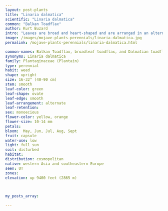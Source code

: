 ```yaml
---
layout: post-plants
title: "Linaria dalmatica"
scientific: "Linaria dalmatica"
common: "Balkan Toadflax"
author: Kurt Buzard
intro: "Leaves are broad and heart-shaped and are arranged in an alternating pattern. The leaves are attached to the stem ascending outward and are smooth, waxy and glabrous. In addition, they do not have petioles. Linaria dalmatica typically grows in a mass of stems, three or four feet tall. Flowers are numerous along stout vertical stems above thick, clasping, ovate leaves. The raceme of flowers are bilaterally symmetrical and have spurs pointing downwards."
image: /images/mojave-plants-perennials/linaria-dalmatica.jpg
permalink: /mojave-plants-perennials/linaria-dalmatica.html

common-names: Balkan Toadflax, broadleaf toadflax, and Dalmatian toadflax
synonyms: Linaria dalmatica
family: Plantaginaceae (Plantain)
type: perennial
habit: weed
shape: upright
size: 16-32" (40-90 cm)
stem: smooth
leaf-color: green
leaf-shape: ovate
leaf-edge: smooth
leaf-arrangement: alternate
leaf-retention: 
sex: monoecious
flower-color: yellow, orange
flower-size: 10-14 mm
petals: 
bloom:  May, Jun, Jul, Aug, Sept
fruit: capsule
water-use: low
light: full sun
soil: disturbed
habitat: 
distribution: cosmopolitan
native: western Asia and southeastern Europe
seen: UT
zones: 
elevation: up 9400 feet (2865 m)
 
   

my_posts_array:

---
```

  
  
 <p></p>
  